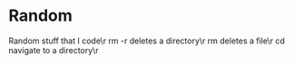 # Random
Random stuff that I code\r
rm -r <dirpath> deletes a directory\r
rm <dirpath> deletes a file\r
cd <dirpath> navigate to a directory\r
